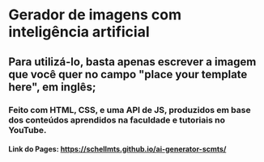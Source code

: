 # Gerador de imagens com inteligência artificial
## Para utilizá-lo, basta apenas escrever a imagem que você quer no campo "place your template here", em inglês;
### Feito com HTML, CSS, e uma API de JS, produzidos em base dos conteúdos aprendidos na faculdade e tutoriais no YouTube.
#### Link do Pages: https://schellmts.github.io/ai-generator-scmts/
